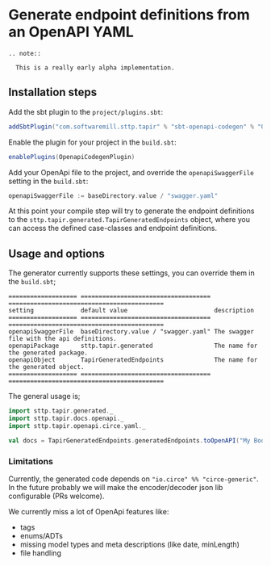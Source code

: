 # Generate endpoint definitions from an OpenAPI YAML

```eval_rst
.. note::

  This is a really early alpha implementation.
```

## Installation steps

Add the sbt plugin to the `project/plugins.sbt`:

```scala
addSbtPlugin("com.softwaremill.sttp.tapir" % "sbt-openapi-codegen" % "0.17.14")
```

Enable the plugin for your project in the `build.sbt`:

```scala
enablePlugins(OpenapiCodegenPlugin)
```

Add your OpenApi file to the project, and override the `openapiSwaggerFile` setting in the `build.sbt`:

```scala
openapiSwaggerFile := baseDirectory.value / "swagger.yaml"
```

At this point your compile step will try to generate the endpoint definitions 
to the `sttp.tapir.generated.TapirGeneratedEndpoints` object, where you can access the 
defined case-classes and endpoint definitions.

## Usage and options

The generator currently supports these settings, you can override them in the `build.sbt`;

```eval_rst
=================== ==================================== ===========================================
setting             default value                        description                             
=================== ==================================== ===========================================
openapiSwaggerFile  baseDirectory.value / "swagger.yaml" The swagger file with the api definitions.
openapiPackage      sttp.tapir.generated                 The name for the generated package.
openapiObject       TapirGeneratedEndpoints              The name for the generated object.
=================== ==================================== ===========================================
```

The general usage is;

```scala
import sttp.tapir.generated._
import sttp.tapir.docs.openapi._
import sttp.tapir.openapi.circe.yaml._

val docs = TapirGeneratedEndpoints.generatedEndpoints.toOpenAPI("My Bookshop", "1.0")
```

### Limitations

Currently, the generated code depends on `"io.circe" %% "circe-generic"`. In the future probably we will make the encoder/decoder json lib configurable (PRs welcome).

We currently miss a lot of OpenApi features like:
 - tags
 - enums/ADTs
 - missing model types and meta descriptions (like date, minLength)
 - file handling

